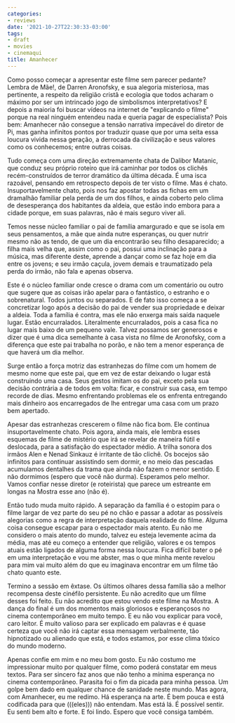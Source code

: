 ```yaml
---
categories:
- reviews
date: '2021-10-27T22:30:33-03:00'
tags:
- draft
- movies
- cinemaqui
title: Amanhecer
---
```


Como posso começar a apresentar este filme sem parecer pedante? Lembra de Mãe!, de Darren Aronofsky, e sua alegoria misteriosa, mas pertinente, a respeito da religião cristã e ecologia que todos acharam o máximo por ser um intrincado jogo de simbolismos interpretativos? E depois a maioria foi buscar vídeos na internet de "explicando o filme" porque na real ninguém entendeu nada e queria pagar de especialista? Pois bem: Amanhecer não consegue a tensão narrativa impecável do diretor de Pi, mas ganha infinitos pontos por traduzir quase que por uma seita essa loucura vivida nessa geração, a derrocada da civilização e seus valores como os conhecemos; entre outras coisas.

Tudo começa com uma direção extremamente chata de Dalibor Matanic, que conduz seu próprio roteiro que irá caminhar por todos os clichês recém-construídos de terror dramático da última década. É uma isca razoável, pensando em retrospecto depois de ter visto o filme. Mas é chato. Insuportavelmente chato, pois nos faz apostar todas as fichas em um dramalhão familiar pela perda de um dos filhos, e ainda coberto pelo clima de desesperança dos habitantes da aldeia, que estão indo embora para a cidade porque, em suas palavras, não é mais seguro viver ali.

Temos nesse núcleo familiar o pai de família amargurado e que se isola em seus pensamentos, a mãe que ainda nutre esperanças, ou quer nutrir mesmo não as tendo, de que um dia encontrarão seu filho desaparecido; a filha mais velha que, assim como o pai, possui uma inclinação para a música, mas diferente deste, aprende a dançar como se faz hoje em dia entre os jovens; e seu irmão caçula, jovem demais e traumatizado pela perda do irmão, não fala e apenas observa.

Este é o núcleo familiar onde cresce o drama com um comentário ou outro que sugere que as coisas irão apelar para o fantástico, o estranho e o sobrenatural. Todos juntos ou separados. E de fato isso começa a se concretizar logo após a decisão do pai de vender sua propriedade e deixar a aldeia. Toda a família é contra, mas ele não enxerga mais saída naquele lugar. Estão encurralados. Literalmente encurralados, pois a casa fica no lugar mais baixo de um pequeno vale. Talvez possamos ser generosos e dizer que é uma dica semelhante à casa vista no filme de Aronofsky, com a diferença que este pai trabalha no porão, e não tem a menor esperança de que haverá um dia melhor.

Surge então a força motriz das estranhezas do filme com um homem de mesmo nome que este pai, que em vez de estar deixando o lugar está construindo uma casa. Seus gestos imitam os do pai, exceto pela sua decisão contrária a de todos em volta: ficar, e construir sua casa, em tempo recorde de dias. Mesmo enfrentando problemas ele os enfrenta entregando mais dinheiro aos encarregados de lhe entregar uma casa com um prazo bem apertado.

Apesar das estranhezas crescerem o filme não fica bom. Ele continua insuportavelmente chato. Pois agora, ainda mais, ele lembra esses esquemas de filme de mistério que irá se revelar de maneira fútil e deslocada, para a satisfação do espectador médio. A trilha sonora dos irmãos Alen e Nenad Sinkauz é irritante de tão clichê. Os bocejos são infinitos para continuar assistindo sem dormir, e no meio das pescadas acumulamos dentalhes da trama que ainda não fazem o menor sentido. E não dormimos (espero que você não durma). Esperamos pelo melhor. Vamos confiar nesse diretor (e roteirista) que parece um estreante em longas na Mostra esse ano (não é).

Então tudo muda muito rápido. A separação da família é o estopim para o filme largar de vez parte do seu pé no chão e passar a adotar as possíveis alegorias como a regra de interpretação daquela realidade do filme. Alguma coisa consegue escapar para o espectador mais atento. Eu não me considero o mais atento do mundo, talvez eu esteja levemente acima da média, mas até eu começo a entender que religião, valores e os tempos atuais estão ligados de alguma forma nessa loucura. Fica difícil bater o pé em uma interpretação e vou me abster, mas o que minha mente revelou para mim vai muito além do que eu imaginava encontrar em um filme tão chato quanto este.

Termino a sessão em êxtase. Os últimos olhares dessa família são a melhor recompensa deste cinéfilo persistente. Eu não acredito que um filme desses foi feito. Eu não acredito que estou vendo este filme na Mostra. A dança do final é um dos momentos mais gloriosos e esperançosos no cinema contemporâneo em muito tempo. E eu não vou explicar para você, caro leitor. É muito valioso para ser explicado em palavras e é quase certeza que você não irá captar essa mensagem verbalmente, tão hipnotizado ou alienado que está, e todos estamos, por esse clima tóxico do mundo moderno.

Apenas confie em mim e no meu bom gosto. Eu não costumo me impressionar muito por qualquer filme, como poderá constatar em meus textos. Para ser sincero faz anos que não tenho a mínima esperança no cinema contemporâneo. Parasita foi o fim da picada para minha pessoa. Um golpe bem dado em qualquer chance de sanidade neste mundo. Mas agora, com Amanhecer, eu me redimo. Há esperança na arte. É bem pouca e está codificada para que (((eles))) não entendam. Mas está lá. É possível sentir. Eu senti bem alto e forte. E foi lindo. Espero que você consiga também.
